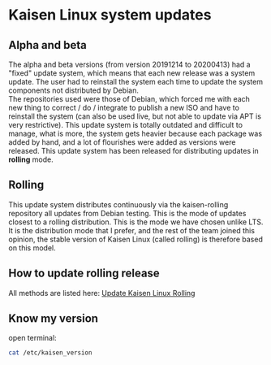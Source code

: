 # Kaisen Linux system updates

## Alpha and beta

The alpha and beta versions (from version 20191214 to 20200413) had a "fixed" update system, which means that each new release was a system update. The user had to reinstall the system each time to update the system components not distributed by Debian.  
The repositories used were those of Debian, which forced me with each new thing to correct / do / integrate to publish a new ISO and have to reinstall the system (can also be used live, but not able to update via APT is very restrictive).
This update system is totally outdated and difficult to manage, what is more, the system gets heavier because each package was added by hand, and a lot of flourishes were added as versions were released. This update system has been released for distributing updates in **rolling** mode.

## Rolling

This update system distributes continuously via the kaisen-rolling repository all updates from Debian testing. This is the mode of updates closest to a rolling distribution. This is the mode we have chosen unlike LTS. It is the distribution mode that I prefer, and the rest of the team joined this opinion, the stable version of Kaisen Linux (called rolling) is therefore based on this model.

## How to update rolling release

All methods are listed here: [Update Kaisen Linux Rolling](https://kaisenlinux.org/documentation/tips-and-tricks#update-kaisen-linux-rolling)

## Know my version

open terminal:

```bash
cat /etc/kaisen_version
```
